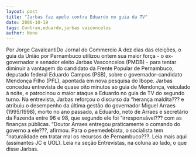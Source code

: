 ```yaml
---
layout: post
title: "Jarbas faz apelo contra Eduardo no guia da TV"
date: 2006-10-19
tags: Contran,eduardo,jarbas vasconcelos
author: None
---
```

Por Jorge CavalcantiDo Jornal do Commercio 
A dez dias das eleições, o guia da União por Pernambuco utilizou ontem sua maior força - o ex-governador e senador eleito Jarbas Vasconcelos (PMDB) - para tentar diminuir a vantagem do candidato da Frente Popular de Pernambuco, deputado federal Eduardo Campos (PSB), sobre o governador-candidato Mendonça Filho (PFL), apontada em nova pesquisa do Ibope.
Jarbas concedeu entrevista de quase oito minutos ao guia de Mendonça, veiculado à noite, e patrocinou o maior ataque a Eduardo no guia de TV do segundo turno. 
Na entrevista, Jarbas reforçou o discurso da “herança maldita??? e atribuiu o desempenho da última gestão do governador Miguel Arraes (1995/1998), morto no ano passado, a Eduardo, neto de Arraes e secretário da Fazenda entre 96 e 98, que segundo ele foi “irresponsável??? com as finanças públicas. 
“Doutor Arraes entregou praticamente o comando do governo a ele???, afirmou. Para o peemedebista, o socialista tem “naturalidade em tratar mal os recursos de Pernambuco???.
Leia mais aqui (assinantes JC e UOL).
Leia na seção Entrevistas, na coluna ao lado, o que disse Jarbas. 
